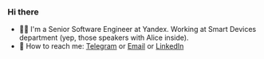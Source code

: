### Hi there
- 🧔🏻‍ I'm a Senior Software Engineer at Yandex. Working at Smart Devices department (yep, those speakers with Alice inside).
- 💬 How to reach me: [Telegram](https://t.me/prokudinalex) or [Email](mailto:prokudin89@gmail.com) or [LinkedIn](https://www.linkedin.com/in/prokudinalex/)
<!--
**prokudinalex/prokudinalex** is a ✨ _special_ ✨ repository because its `README.md` (this file) appears on your GitHub profile.

Here are some ideas to get you started:

- 🔭 I’m currently working on ...
- 🌱 I’m currently learning ...
- 👯 I’m looking to collaborate on ...
- 🤔 I’m looking for help with ...
- 💬 Ask me about ...

- 😄 Pronouns: ...
- ⚡ Fun fact: ...
-->
